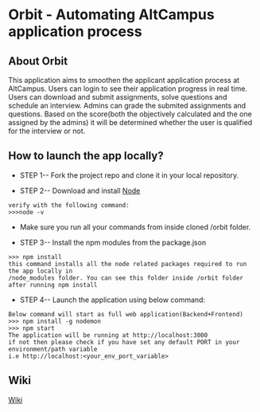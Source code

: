 # Orbit - Automating AltCampus application process

## About Orbit
This application aims to smoothen the applicant  application process at AltCampus. Users can login to see their application progress in real time. Users can download and submit assignments, solve questions and schedule an interview. Admins can grade the submited assignments and questions. Based on the score(both the objectively calculated and the one assigned by the admins) it will be determined whether the user is qualified for the interview or not.

## How to launch the app locally?

- STEP 1-- Fork the project repo and clone it in your local repository.

- STEP 2-- Download and install [Node](https://nodejs.org/en/)
```
verify with the following command:
>>>node -v
```
- Make sure you run all your commands from inside cloned /orbit folder.

- STEP 3-- Install the npm modules from the package.json
```
>>> npm install
this command installs all the node related packages required to run the app locally in 
/node_modules folder. You can see this folder inside /orbit folder after running npm install
```
- STEP 4-- Launch the application using below command:
```
Below command will start as full web application(Backend+Frontend)
>>> npm install -g nodemon
>>> npm start
The application will be running at http://localhost:3000
if not then please check if you have set any default PORT in your environment/path variable
i.e http://localhost:<your_env_port_variable>
``` 


## Wiki
   [Wiki](https://github.com/AltCampus/orbit/wiki)
